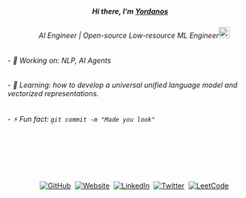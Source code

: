 <div align="center">
   <h5>Hi there, I'm <a href="https://hemant.codes">Yordanos</a> <img src="https://media.giphy.com/media/hvRJCLFzcasrR4ia7z/giphy.gif" width="13px"> </h5>
</div>

<div align="center">
<h6>AI Engineer | Open-source Low-resource ML Engineer<img src="https://media.giphy.com/media/WUlplcMpOCEmTGBtBW/giphy.gif" width="22"></h6>
</div>

###### - 🔭 Working on: NLP, AI Agents 
###### - 🌱 Learning: how to develop a universal unified language model and vectorized representations.
###### - ⚡ Fun fact: `git commit -m "Made you look"`  


<div align="center" style="padding-top: 64px;">

  [![GitHub](https://img.shields.io/badge/-GitHub-181717?style=flat-square&logo=github&logoColor=white)](https://github.com/yordanoswuletaw)&nbsp;
  [![Website](https://img.shields.io/badge/-Website-000000?style=flat-square&logo=vercel&logoColor=white)](https://yordanoswuletaw.vercel.app/)&nbsp;
  [![LinkedIn](https://img.shields.io/badge/-LinkedIn-0A66C2?style=flat-square&logo=linkedin&logoColor=white)](https://www.linkedin.com/in/yordanos-wuletaw)&nbsp;
  [![Twitter](https://img.shields.io/badge/-Twitter-1DA1F2?style=flat-square&logo=twitter&logoColor=white)](https://x.com/yordanos219)&nbsp;
  [![LeetCode](https://img.shields.io/badge/-LeetCode-FFA116?style=flat-square&logo=leetcode&logoColor=white)](https://leetcode.com/u/yordanoswuletaw)

</div>







